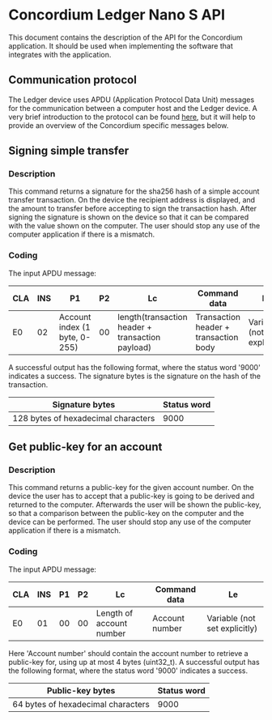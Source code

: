 # Concordium Ledger Nano S API

This document contains the description of the API for the Concordium application. It should be used when implementing
the software that integrates with the application.

## Communication protocol

The Ledger device uses APDU (Application Protocol Data Unit) messages for the communication between a computer host and 
the Ledger device. A very brief introduction to the protocol can be 
found [here](https://en.wikipedia.org/wiki/Smart_card_application_protocol_data_unit), but it will help to provide
an overview of the Concordium specific messages below.

## Signing simple transfer

### Description

This command returns a signature for the sha256 hash of a simple account transfer transaction. On the device
the recipient address is displayed, and the amount to transfer before accepting to sign the transaction hash. After signing the
signature is shown on the device so that it can be compared with the value shown on the computer. The user should stop 
any use of the computer application if there is a mismatch. 

### Coding

The input APDU message:

| CLA | INS | P1 | P2 | Lc                       | Command data   | Le                            | 
|-----|-----|----|----|--------------------------|----------------|-------------------------------|
| E0  | 02  | Account index (1 byte, 0-255) | 00 | length(transaction header + transaction payload) | Transaction header + transaction body | Variable (not set explicitly) |

A successful output has the following format, where the status word '9000' indicates a success. The signature bytes
is the signature on the hash of the transaction.

| Signature bytes                     | Status word |
|-------------------------------------|-------------|
| 128 bytes of hexadecimal characters | 9000        |

## Get public-key for an account

### Description

This command returns a public-key for the given account number. On the device the user has to accept that a public-key
is going to be derived and returned to the computer. Afterwards the user will be shown the public-key, so that a 
comparison between the public-key on the computer and the device can be performed. The user should stop any use
of the computer application if there is a mismatch.

### Coding

The input APDU message:

| CLA | INS | P1 | P2 | Lc                       | Command data   | Le                            | 
|-----|-----|----|----|--------------------------|----------------|-------------------------------|
| E0  | 01  | 00 | 00 | Length of account number | Account number | Variable (not set explicitly) |

Here 'Account number' should contain the account number to retrieve a public-key for, using up at most 4 bytes (uint32_t).
A successful output has the following format, where the status word '9000' indicates a success.

| Public-key bytes                   | Status word |
|------------------------------------|-------------|
| 64 bytes of hexadecimal characters | 9000        |
